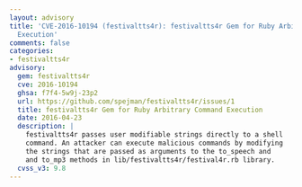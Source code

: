 ```yaml
---
layout: advisory
title: 'CVE-2016-10194 (festivaltts4r): festivaltts4r Gem for Ruby Arbitrary Command
  Execution'
comments: false
categories:
- festivaltts4r
advisory:
  gem: festivaltts4r
  cve: 2016-10194
  ghsa: f7f4-5w9j-23p2
  url: https://github.com/spejman/festivaltts4r/issues/1
  title: festivaltts4r Gem for Ruby Arbitrary Command Execution
  date: 2016-04-23
  description: |
    festivaltts4r passes user modifiable strings directly to a shell
    command. An attacker can execute malicious commands by modifying
    the strings that are passed as arguments to the to_speech and
    and to_mp3 methods in lib/festivaltts4r/festival4r.rb library.
  cvss_v3: 9.8
---
```

